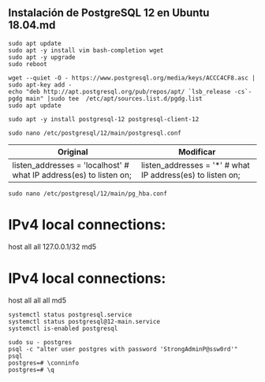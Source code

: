## Instalación de PostgreSQL 12 en Ubuntu 18.04.md

```
sudo apt update
sudo apt -y install vim bash-completion wget
sudo apt -y upgrade
sudo reboot
```
```
wget --quiet -O - https://www.postgresql.org/media/keys/ACCC4CF8.asc | sudo apt-key add -
echo "deb http://apt.postgresql.org/pub/repos/apt/ `lsb_release -cs`-pgdg main" |sudo tee  /etc/apt/sources.list.d/pgdg.list
sudo apt update
```
```
sudo apt -y install postgresql-12 postgresql-client-12
```
```
sudo nano /etc/postgresql/12/main/postgresql.conf 
```
|Original|Modificar|
| ----- | ---- |
|listen_addresses = 'localhost'	    	        # what IP address(es) to listen on;|listen_addresses = '*'	    	        # what IP address(es) to listen on;

                        

```
sudo nano /etc/postgresql/12/main/pg_hba.conf 
```
# IPv4 local connections:
host    all             all             127.0.0.1/32                     md5
# IPv4 local connections:
host    all             all             all                              md5
```
systemctl status postgresql.service
systemctl status postgresql@12-main.service
systemctl is-enabled postgresql
```
```
sudo su - postgres
psql -c "alter user postgres with password 'StrongAdminP@ssw0rd'"
psql
postgres=# \conninfo
postgres=# \q
```

